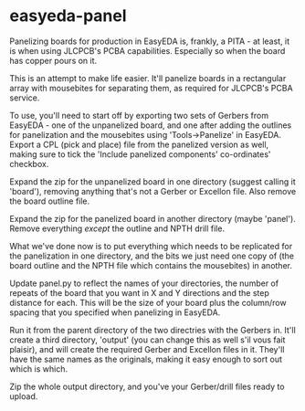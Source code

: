 # easyeda-panel

Panelizing boards for production in EasyEDA is, frankly, a PITA - at least, it is when using JLCPCB's PCBA capabilities.  Especially so when the board has copper pours on it.

This is an attempt to make life easier.  It'll panelize boards in a rectangular array with mousebites for separating them, as required for JLCPCB's PCBA service.

To use, you'll need to start off by exporting two sets of Gerbers from EasyEDA - one of the unpanelized board, and one after adding the outlines for panelization and the mousebites using 'Tools->Panelize' in EasyEDA.  Export a CPL (pick and place) file from the panelized version as well, making sure to tick the 'Include panelized components' co-ordinates' checkbox.

Expand the zip for the unpanelized board in one directory (suggest calling it 'board'), removing anything that's not a Gerber or Excellon file.  Also remove the board outline file.

Expand the zip for the panelized board in another directory (maybe 'panel').  Remove everything *except* the outline and NPTH drill file.

What we've done now is to put everything which needs to be replicated for the panelization in one directory, and the bits we just need one copy of (the board outline and the NPTH file which contains the mousebites) in another.

Update panel.py to reflect the names of your directories, the number of repeats of the board that you want in X and Y directions and the step distance for each.  This will be the size of your board plus the column/row spacing that you specified when panelizing in EasyEDA.

Run it from the parent directory of the two directries with the Gerbers in.  It'll create a third directory, 'output' (you can change this as well s'il vous fait plaisir), and will create the required Gerber and Excellon files in it.  They'll have the same names as the originals, making it easy enough to sort out which is which.

Zip the whole output directory, and you've your Gerber/drill files ready to upload.

